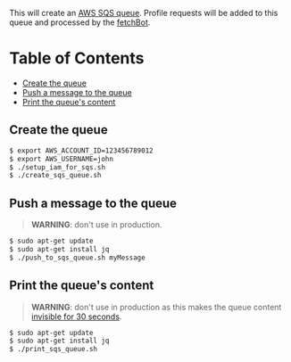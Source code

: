 This will create an
[AWS SQS queue](https://docs.aws.amazon.com/AWSSimpleQueueService/latest/SQSDeveloperGuide/welcome.html).
Profile requests will be added to this queue and processed by the [fetchBot](../../db/fetchBot/).

# Table of Contents

<!-- toc -->

- [Create the queue](#create-the-queue)
- [Push a message to the queue](#push-a-message-to-the-queue)
- [Print the queue's content](#print-the-queues-content)

<!-- tocstop -->

## Create the queue

```bash
$ export AWS_ACCOUNT_ID=123456789012
$ export AWS_USERNAME=john
$ ./setup_iam_for_sqs.sh
$ ./create_sqs_queue.sh
```

## Push a message to the queue

> **WARNING**: don't use in production.

```bash
$ sudo apt-get update
$ sudo apt-get install jq
$ ./push_to_sqs_queue.sh myMessage
```

## Print the queue's content

> **WARNING**: don't use in production as this makes the queue content
> [invisible for 30 seconds](https://docs.aws.amazon.com/AWSSimpleQueueService/latest/SQSDeveloperGuide/sqs-visibility-timeout.html).

```bash
$ sudo apt-get update
$ sudo apt-get install jq
$ ./print_sqs_queue.sh
```
